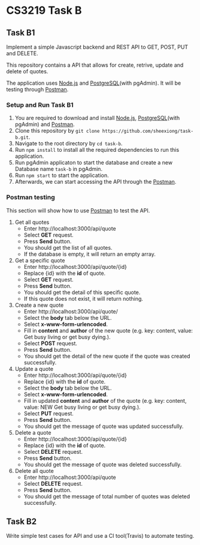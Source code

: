# CS3219 Task B

## Task B1
Implement a simple Javascript backend and REST API to GET, POST, PUT and DELETE.

This repository contains a API that allows for create, retrive, update and delete of quotes.

The application uses [Node.js](https://nodejs.org/en/) and [PostgreSQL](https://www.postgresql.org/)(with pgAdmin). It will be testing through [Postman](https://www.postman.com/).

### Setup and Run Task B1
1. You are required to download and install [Node.js](https://nodejs.org/en/), [PostgreSQL](https://www.postgresql.org/)(with pgAdmin) and [Postman](https://www.postman.com/).
2. Clone this repository by `git clone https://github.com/sheexiong/task-b.git`.
3. Navigate to the root directory by `cd task-b`.
4. Run `npm install` to install all the required dependencies to run this application.
5. Run pgAdmin applicaton to start the database and create a new Database name `task-b` in pgAdmin.
6. Run `npm start` to start the application.
7. Afterwards, we can start accessing the API through the [Postman](https://www.postman.com/).

### Postman testing
This section will show how to use [Postman](https://www.postman.com/) to test the API.

1. Get all quotes
    * Enter http://localhost:3000/api/quote
    * Select **GET** request.
    * Press **Send** button.
    * You should get the list of all quotes.
    * If the database is empty, it will return an empty array.
2. Get a specific quote
    * Enter http://localhost:3000/api/quote/{id}
    * Replace {id} with the **id** of quote.
    * Select **GET** request.
    * Press **Send** button.
    * You should get the detail of this specific quote.
    * If this quote does not exist, it will return nothing.
3. Create a new quote
    * Enter http://localhost:3000/api/quote/
    * Select the **body** tab below the URL.
    * Select **x-www-form-urlencoded**.
    * Fill in **content** and **author** of the new quote (e.g. key: content, value: Get busy living or get busy dying.).
    * Select **POST** request.
    * Press **Send** button.
    * You should get the detail of the new quote if the quote was created successfully.
4. Update a quote
    * Enter http://localhost:3000/api/quote/{id}
    * Replace {id} with the **id** of quote.
    * Select the **body** tab below the URL.
    * Select **x-www-form-urlencoded**.
    * Fill in updated **content** and **author** of the quote (e.g. key: content, value: NEW Get busy living or get busy dying.).
    * Select **PUT** request.
    * Press **Send** button.
    * You should get the message of quote was updated successfully.
5. Delete a quote
    * Enter http://localhost:3000/api/quote/{id}
    * Replace {id} with the **id** of quote.
    * Select **DELETE** request.
    * Press **Send** button.
    * You should get the message of quote was deleted successfully.
7. Delete all quote
    * Enter http://localhost:3000/api/quote
    * Select **DELETE** request.
    * Press **Send** button.
    * You should get the message of total number of quotes was deleted successfully.

## Task B2
Write simple test cases for API and use a CI tool(Travis) to automate testing.


